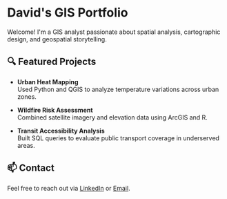 # David's GIS Portfolio

Welcome! I'm a GIS analyst passionate about spatial analysis, cartographic design, and geospatial storytelling.

## 🔍 Featured Projects

- **Urban Heat Mapping**  
  Used Python and QGIS to analyze temperature variations across urban zones.

- **Wildfire Risk Assessment**  
  Combined satellite imagery and elevation data using ArcGIS and R.

- **Transit Accessibility Analysis**  
  Built SQL queries to evaluate public transport coverage in underserved areas.

## 📫 Contact

Feel free to reach out via [LinkedIn](https://www.linkedin.com/in/david-scheck/) or [Email](mailto:dave.scheck@gmail.com).
